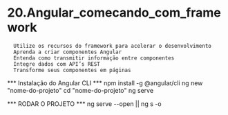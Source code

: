 # 20.Angular_comecando_com_framework
      Utilize os recursos do framework para acelerar o desenvolvimento     
      Aprenda a criar componentes Angular     
      Entenda como transmitir informação entre componentes     
      Integre dados com API’s REST     
      Transforme seus componentes em páginas

*** Instalação do Angular CLI ***
      npm install -g @angular/cli
      ng new "nome-do-projeto"
      cd "nome-do-projeto"
      ng serve

*** RODAR O PROJETO ***
      ng serve --open   ||    ng s -o

<!-- CRIANDO COMPONENTE_EXTRATO PELO TERMINAL: 

      1. Pare o terminal Ctrl + C
      2. Rodar comando: ng generate component extrato
-->